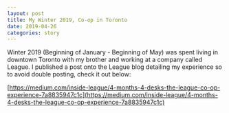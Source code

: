 ```yaml
---
layout: post
title: My Winter 2019, Co-op in Toronto
date: 2019-04-26
categories: story
---
```


Winter 2019 (Beginning of January - Beginning of May) was spent living in downtown Toronto with my brother and working at a company called League. I published a post onto the League blog detailing my experience so to avoid double posting, check it out below:

[https://medium.com/inside-league/4-months-4-desks-the-league-co-op-experience-7a8835947c1c](https://medium.com/inside-league/4-months-4-desks-the-league-co-op-experience-7a8835947c1c)

